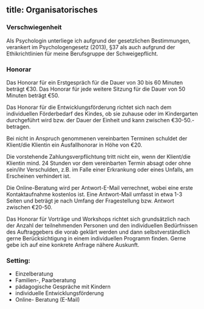 title: Organisatorisches
---

### Verschwiegenheit

Als Psychologin unterliege ich aufgrund der gesetzlichen Bestimmungen, verankert im Psychologengesetz (2013), §37 als auch aufgrund der Ethikrichtlinien für meine Berufsgruppe der Schweigepflicht.

### Honorar

Das Honorar für ein Erstgespräch für die Dauer von 30 bis 60 Minuten beträgt €30. Das Honorar für jede weitere Sitzung für die Dauer von 50 Minuten beträgt €50. 

Das Honorar für die Entwicklungsförderung richtet sich nach dem individuellen Förderbedarf des Kindes, ob sie zuhause oder im Kindergarten durchgeführt wird bzw. der Dauer der Einheit und kann zwischen €30-50.- betragen. 

Bei nicht in Anspruch genommenen vereinbarten Terminen schuldet der Klient/die Klientin ein Ausfallhonorar in Höhe von €20.

Die vorstehende Zahlungsverpflichtung tritt nicht ein, wenn der Klient/die Klientin mind. 24 Stunden vor dem vereinbarten Termin absagt oder ohne sein/ihr Verschulden, z.B. im Falle einer Erkrankung oder eines Unfalls, am Erscheinen verhindert ist.

Die Online-Beratung wird per Antwort-E-Mail verrechnet, wobei eine erste Kontaktaufnahme kostenlos ist.  Eine Antwort-Mail umfasst in etwa 1-3 Seiten und beträgt je nach Umfang der Fragestellung bzw. Antwort zwischen €20-50.

Das Honorar für Vorträge und Workshops richtet sich grundsätzlich nach der Anzahl der teilnehmenden Personen und den individuellen Bedürfnissen des Auftraggebers die vorab geklärt werden und dann selbstverständlich gerne Berücksichtigung in einem individuellen Programm finden. Gerne gebe ich auf eine konkrete Anfrage nähere Auskunft.

### Setting:
- Einzelberatung
- Familien-, Paarberatung
- pädagogische Gespräche mit Kindern
- individuelle Entwicklungsförderung
- Online- Beratung  (E-Mail)

